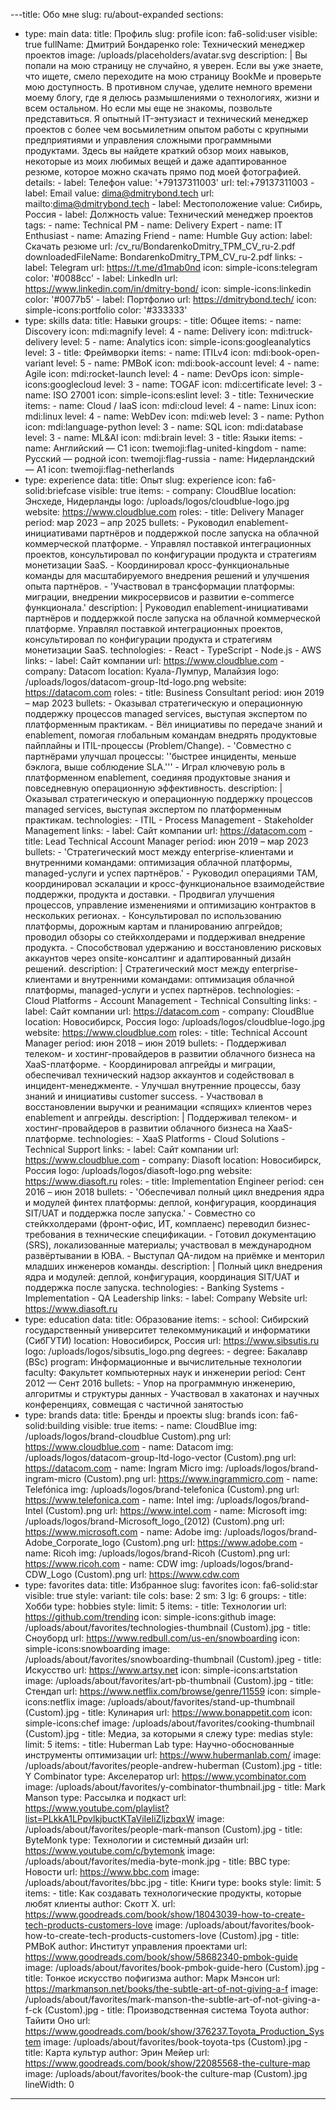 ---title: Обо мне
slug: ru/about-expanded
sections:
  - type: main
    data:
      title: Профиль
      slug: profile
      icon: fa6-solid:user
      visible: true
      fullName: Дмитрий Бондаренко
      role: Технический менеджер проектов
      image: /uploads/placeholders/avatar.svg
      description: |
        Вы попали на мою страницу не случайно, я уверен. Если вы уже знаете, что ищете, смело переходите на мою страницу BookMe и проверьте мою доступность. В противном случае, уделите немного времени моему блогу, где я делюсь размышлениями о технологиях, жизни и всем остальном.
        Но если мы еще не знакомы, позвольте представиться. Я опытный IT-энтузиаст и технический менеджер проектов с более чем восьмилетним опытом работы с крупными предприятиями и управления сложными программными продуктами. Здесь вы найдете краткий обзор моих навыков, некоторые из моих любимых вещей и даже адаптированное резюме, которое можно скачать прямо под моей фотографией.
      details:
        - label: Телефон
          value: '+79137311003'
          url: tel:+79137311003
        - label: Email
          value: dima@dmitrybond.tech
          url: mailto:dima@dmitrybond.tech
        - label: Местоположение
          value: Сибирь, Россия
        - label: Должность
          value: Технический менеджер проектов
      tags:
        - name: Technical PM
        - name: Delivery Expert
        - name: IT Enthusiast
        - name: Amazing Friend
        - name: Humble Guy
      action:
        label: Скачать резюме
        url: /cv_ru/BondarenkoDmitry_TPM_CV_ru-2.pdf
        downloadedFileName: BondarenkoDmitry_TPM_CV_ru-2.pdf
      links:
        - label: Telegram
          url: https://t.me/d1mab0nd
          icon: simple-icons:telegram
          color: '#0088cc'
        - label: LinkedIn
          url: https://www.linkedin.com/in/dmitry-bond/
          icon: simple-icons:linkedin
          color: '#0077b5'
        - label: Портфолио
          url: https://dmitrybond.tech/
          icon: simple-icons:portfolio
          color: '#333333'
  - type: skills
    data:
      title: Навыки
      groups:
        - title: Общее
          items:
            - name: Discovery
              icon: mdi:magnify
              level: 4
            - name: Delivery
              icon: mdi:truck-delivery
              level: 5
            - name: Analytics
              icon: simple-icons:googleanalytics
              level: 3
        - title: Фреймворки
          items:
            - name: ITILv4
              icon: mdi:book-open-variant
              level: 5
            - name: PMBoK
              icon: mdi:book-account
              level: 4
            - name: Agile
              icon: mdi:rocket-launch
              level: 4
            - name: DevOps
              icon: simple-icons:googlecloud
              level: 3
            - name: TOGAF
              icon: mdi:certificate
              level: 3
            - name: ISO 27001
              icon: simple-icons:eslint
              level: 3
        - title: Технические
          items:
            - name: Cloud / IaaS
              icon: mdi:cloud
              level: 4
            - name: Linux
              icon: mdi:linux
              level: 4
            - name: WebDev
              icon: mdi:web
              level: 3
            - name: Python
              icon: mdi:language-python
              level: 3
            - name: SQL
              icon: mdi:database
              level: 3
            - name: ML&AI
              icon: mdi:brain
              level: 3
        - title: Языки
          items:
            - name: Английский — C1
              icon: twemoji:flag-united-kingdom
            - name: Русский — родной
              icon: twemoji:flag-russia
            - name: Нидерландский — A1
              icon: twemoji:flag-netherlands
  - type: experience
    data:
      title: Опыт
      slug: experience
      icon: fa6-solid:briefcase
      visible: true
      items:
        - company: CloudBlue
          location: Энсхеде, Нидерланды
          logo: /uploads/logos/cloudblue-logo.jpg
          website: https://www.cloudblue.com
          roles:
            - title: Delivery Manager
              period: мар 2023 – апр 2025
              bullets:
                - Руководил enablement-инициативами партнёров и поддержкой после запуска на облачной коммерческой платформе.
                - Управлял поставкой интеграционных проектов, консультировал по конфигурации продукта и стратегиям монетизации SaaS.
                - Координировал кросс-функциональные команды для масштабируемого внедрения решений и улучшения опыта партнёров.
                - 'Участвовал в трансформации платформы: миграции, внедрении микросервисов и развитии e-commerce функционала.'
              description: |
                Руководил enablement-инициативами партнёров и поддержкой после запуска на облачной коммерческой платформе. 
                Управлял поставкой интеграционных проектов, консультировал по конфигурации продукта и стратегиям монетизации SaaS.
              technologies:
                - React
                - TypeScript
                - Node.js
                - AWS
              links:
                - label: Сайт компании
                  url: https://www.cloudblue.com
        - company: Datacom
          location: Куала-Лумпур, Малайзия
          logo: /uploads/logos/datacom-group-ltd-logo.png
          website: https://datacom.com
          roles:
            - title: Business Consultant
              period: июн 2019 – мар 2023
              bullets:
                - Оказывал стратегическую и операционную поддержку процессов managed services, выступая экспертом по платформенным практикам.
                - Вёл инициативы по передаче знаний и enablement, помогая глобальным командам внедрять продуктовые пайплайны и ITIL-процессы (Problem/Change).
                - 'Совместно с партнёрами улучшал процессы: ''быстрее инциденты, меньше бэклога, выше соблюдение SLA.'''
                - Играл ключевую роль в платформенном enablement, соединяя продуктовые знания и повседневную операционную эффективность.
              description: |
                Оказывал стратегическую и операционную поддержку процессов managed services, выступая экспертом по платформенным практикам.
              technologies:
                - ITIL
                - Process Management
                - Stakeholder Management
              links:
                - label: Сайт компании
                  url: https://datacom.com
            - title: Lead Technical Account Manager
              period: июн 2019 – мар 2023
              bullets:
                - 'Стратегический мост между enterprise-клиентами и внутренними командами: оптимизация облачной платформы, managed-услуги и успех партнёров.'
                - Руководил операциями TAM, координировал эскалации и кросс-функциональное взаимодействие поддержки, продукта и доставки.
                - Продвигал улучшения процессов, управление изменениями и оптимизацию контрактов в нескольких регионах.
                - Консультировал по использованию платформы, дорожным картам и планированию апгрейдов; проводил обзоры со стейкхолдерами и поддерживал внедрение продукта.
                - Способствовал удержанию и восстановлению рисковых аккаунтов через onsite-консалтинг и адаптированный дизайн решений.
              description: |
                Стратегический мост между enterprise-клиентами и внутренними командами: оптимизация облачной платформы, managed-услуги и успех партнёров.
              technologies:
                - Cloud Platforms
                - Account Management
                - Technical Consulting
              links:
                - label: Сайт компании
                  url: https://datacom.com
        - company: CloudBlue
          location: Новосибирск, Россия
          logo: /uploads/logos/cloudblue-logo.jpg
          website: https://www.cloudblue.com
          roles:
            - title: Technical Account Manager
              period: июн 2018 – июн 2019
              bullets:
                - Поддерживал телеком- и хостинг-провайдеров в развитии облачного бизнеса на XaaS-платформе.
                - Координировал апгрейды и миграции, обеспечивал технический надзор аккаунтов и содействовал в инцидент-менеджменте.
                - Улучшал внутренние процессы, базу знаний и инициативы customer success.
                - Участвовал в восстановлении выручки и реанимации «спящих» клиентов через enablement и апгрейды.
              description: |
                Поддерживал телеком- и хостинг-провайдеров в развитии облачного бизнеса на XaaS-платформе.
              technologies:
                - XaaS Platforms
                - Cloud Solutions
                - Technical Support
              links:
                - label: Сайт компании
                  url: https://www.cloudblue.com
        - company: Diasoft
          location: Новосибирск, Россия
          logo: /uploads/logos/diasoft-logo.png
          website: https://www.diasoft.ru
          roles:
            - title: Implementation Engineer
              period: сен 2016 – июн 2018
              bullets:
                - 'Обеспечивал полный цикл внедрения ядра и модулей финтех платформы: деплой, конфигурация, координация SIT/UAT и поддержка после запуска.'
                - Совместно со стейкхолдерами (фронт-офис, ИТ, комплаенс) переводил бизнес-требования в технические спецификации.
                - Готовил документацию (SRS), локализованные материалы; участвовал в международном развёртывании в ЮВА.
                - Выступал QA-лидом на приёмке и менторил младших инженеров команды.
              description: |
                Полный цикл внедрения ядра и модулей: деплой, конфигурация, координация SIT/UAT и поддержка после запуска.
              technologies:
                - Banking Systems
                - Implementation
                - QA Leadership
              links: 
                - label: Company Website
                  url: https://www.diasoft.ru
  - type: education
    data:
      title: Образование
      items:
        - school: Сибирский государственный университет телекоммуникаций и информатики (СибГУТИ)
          location: Новосибирск, Россия
          url: https://www.sibsutis.ru
          logo: /uploads/logos/sibsutis_logo.png
          degrees:
            - degree: Бакалавр (BSc)
              program: Информационные и вычислительные технологии
              faculty: Факультет компьютерных наук и инженерии
              period: Сент 2012 — Сент 2016
              bullets:
                - Упор на программную инженерию, алгоритмы и структуры данных
                - Участвовал в хакатонах и научных конференциях, совмещая с частичной занятостью
  - type: brands
    data:
      title: Бренды и проекты
      slug: brands
      icon: fa6-solid:building
      visible: true
      items:
        - name: CloudBlue
          img: /uploads/logos/brand-cloudblue Custom).png
          url: https://www.cloudblue.com
        - name: Datacom
          img: /uploads/logos/datacom-group-ltd-logo-vector (Custom).png
          url: https://datacom.com
        - name: Ingram Micro
          img: /uploads/logos/brand-ingram-micro (Custom).png
          url: https://www.ingrammicro.com
        - name: Telefónica
          img: /uploads/logos/brand-telefonica (Custom).png
          url: https://www.telefonica.com
        - name: Intel
          img: /uploads/logos/brand-Intel (Custom).png
          url: https://www.intel.com
        - name: Microsoft
          img: /uploads/logos/brand-Microsoft_logo_(2012) (Custom).png
          url: https://www.microsoft.com
        - name: Adobe
          img: /uploads/logos/brand-Adobe_Corporate_logo (Custom).png
          url: https://www.adobe.com
        - name: Ricoh
          img: /uploads/logos/brand-Ricoh (Custom).png
          url: https://www.ricoh.com
        - name: CDW
          img: /uploads/logos/brand-CDW_Logo (Custom).png
          url: https://www.cdw.com
  - type: favorites
    data:
      title: Избранное
      slug: favorites
      icon: fa6-solid:star
      visible: true
      style:
        variant: tile
        cols:
          base: 2
          sm: 3
          lg: 6
      groups:
        - title: Хобби
          type: hobbies
          style:
            limit: 5
          items:
            - title: Технологии
              url: https://github.com/trending
              icon: simple-icons:github
              image: /uploads/about/favorites/technologies-thumbnail (Custom).jpg
            - title: Сноуборд
              url: https://www.redbull.com/us-en/snowboarding
              icon: simple-icons:snowboarding
              image: /uploads/about/favorites/snowboarding-thumbnail (Custom).jpeg
            - title: Искусство
              url: https://www.artsy.net
              icon: simple-icons:artstation
              image: /uploads/about/favorites/art-pb-thumbnail (Custom).jpg
            - title: Стендап
              url: https://www.netflix.com/browse/genre/11559
              icon: simple-icons:netflix
              image: /uploads/about/favorites/stand-up-thumbnail (Custom).jpg
            - title: Кулинария
              url: https://www.bonappetit.com
              icon: simple-icons:chef
              image: /uploads/about/favorites/cooking-thumbnail (Custom).jpg
        - title: Медиа, за которыми я слежу
          type: medias
          style:
            limit: 5
          items:
            - title: Huberman Lab
              type: Научно-обоснованные инструменты оптимизации
              url: https://www.hubermanlab.com/
              image: /uploads/about/favorites/people-andrew-huberman (Custom).jpg
            - title: Y Combinator
              type: Акселератор
              url: https://www.ycombinator.com
              image: /uploads/about/favorites/y-combinator-thumbnail.jpg
            - title: Mark Manson
              type: Рассылка и подкаст
              url: https://www.youtube.com/playlist?list=PLkkA1LPpvlkjbuctKTaViIeIiZljzbqxW
              image: /uploads/about/favorites/people-mark-manson (Custom).jpg
            - title: ByteMonk
              type: Технологии и системный дизайн
              url: https://www.youtube.com/c/bytemonk
              image: /uploads/about/favorites/media-byte-monk.jpg
            - title: BBC
              type: Новости
              url: https://www.bbc.com
              image: /uploads/about/favorites/bbc.jpg
        - title: Книги
          type: books
          style:
            limit: 5
          items:
            - title: Как создавать технологические продукты, которые любят клиенты
              author: Скотт Х.
              url: https://www.goodreads.com/book/show/18043039-how-to-create-tech-products-customers-love
              image: /uploads/about/favorites/book-how-to-create-tech-products-customers-love (Custom).jpg
            - title: PMBoK
              author: Институт управления проектами
              url: https://www.goodreads.com/book/show/58682340-pmbok-guide
              image: /uploads/about/favorites/book-pmbok-guide-hero (Custom).jpg
            - title: Тонкое искусство пофигизма
              author: Марк Мэнсон
              url: https://markmanson.net/books/the-subtle-art-of-not-giving-a-f
              image: /uploads/about/favorites/mark-manson-the-subtle-art-of-not-giving-a-f-ck (Custom).jpg
            - title: Производственная система Toyota
              author: Тайити Оно
              url: https://www.goodreads.com/book/show/376237.Toyota_Production_System
              image: /uploads/about/favorites/book-toyota-tps (Custom).jpg
            - title: Карта культур
              author: Эрин Мейер
              url: https://www.goodreads.com/book/show/22085568-the-culture-map
              image: /uploads/about/favorites/book-the culture-map (Custom).jpg
lineWidth: 0
---

